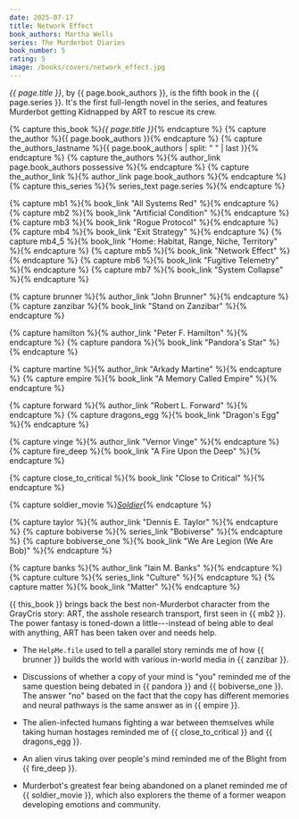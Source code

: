 ```yaml
---
date: 2025-07-17
title: Network Effect
book_authors: Martha Wells
series: The Murderbot Diaries
book_number: 5
rating: 5
image: /books/covers/network_effect.jpg
---
```


<cite class="book-title">{{ page.title }}</cite>, by <span
class="author-name">{{ page.book_authors }}</span>, is the fifth book in the
<span class="book-series">{{ page.series }}</span>. It's the first full-length
novel in the series, and features Murderbot getting Kidnapped by ART to rescue
its crew.

{% capture this_book %}<cite class="book-title">{{ page.title }}</cite>{% endcapture %}
{% capture the_author %}<span class="author-name">{{ page.book_authors }}</span>{% endcapture %}
{% capture the_authors_lastname %}<span class="author-name">{{ page.book_authors | split: " " | last }}</span>{% endcapture %}
{% capture the_authors %}{% author_link page.book_authors possessive %}{% endcapture %}
{% capture the_author_link %}{% author_link page.book_authors %}{% endcapture %}
{% capture this_series %}{% series_text page.series %}{% endcapture %}

{% capture mb1 %}{% book_link "All Systems Red" %}{% endcapture %}
{% capture mb2 %}{% book_link "Artificial Condition" %}{% endcapture %}
{% capture mb3 %}{% book_link "Rogue Protocol" %}{% endcapture %}
{% capture mb4 %}{% book_link "Exit Strategy" %}{% endcapture %}
{% capture mb4_5 %}{% book_link "Home: Habitat, Range, Niche, Territory" %}{% endcapture %}
{% capture mb5 %}{% book_link "Network Effect" %}{% endcapture %}
{% capture mb6 %}{% book_link "Fugitive Telemetry" %}{% endcapture %}
{% capture mb7 %}{% book_link "System Collapse" %}{% endcapture %}

{% capture brunner %}{% author_link "John Brunner" %}{% endcapture %}
{% capture zanzibar %}{% book_link "Stand on Zanzibar" %}{% endcapture %}

{% capture hamilton %}{% author_link "Peter F. Hamilton" %}{% endcapture %}
{% capture pandora %}{% book_link "Pandora's Star" %}{% endcapture %}

{% capture martine %}{% author_link "Arkady Martine" %}{% endcapture %}
{% capture empire %}{% book_link "A Memory Called Empire" %}{% endcapture %}

{% capture forward %}{% author_link "Robert L. Forward" %}{% endcapture %}
{% capture dragons_egg %}{% book_link "Dragon's Egg" %}{% endcapture %}

{% capture vinge %}{% author_link "Vernor Vinge" %}{% endcapture %}
{% capture fire_deep %}{% book_link "A Fire Upon the Deep" %}{% endcapture %}

{% capture close_to_critical %}{% book_link "Close to Critical" %}{% endcapture %}

{% capture soldier_movie %}[<cite class="movie-title">Soldier</cite>][soldier]{% endcapture %}

[soldier]: https://en.wikipedia.org/wiki/Soldier_(1998_American_film)

{% capture taylor %}{% author_link "Dennis E. Taylor" %}{% endcapture %}
{% capture bobiverse %}{% series_link "Bobiverse" %}{% endcapture %}
{% capture bobiverse_one %}{% book_link "We Are Legion (We Are Bob)" %}{% endcapture %}

{% capture banks %}{% author_link "Iain M. Banks" %}{% endcapture %}
{% capture culture %}{% series_link "Culture" %}{% endcapture %}
{% capture matter %}{% book_link "Matter" %}{% endcapture %}

{{ this_book }} brings back the best non-Murderbot character from the GrayCris
story: ART, the asshole research transport, first seen in {{ mb2 }}. The power
fantasy is toned-down a little---instead of being able to deal with anything,
ART has been taken over and needs help.

- The `HelpMe.file` used to tell a parallel story reminds me of how {{
  brunner }} builds the world with various in-world media in {{ zanzibar }}.

- Discussions of whether a copy of your mind is "you" reminded me of the same
  question being debated in {{ pandora }} and {{ bobiverse_one }}. The answer
  "no" based on the fact that the copy has different memories and neural
  pathways is the same answer as in {{ empire }}.

- The alien-infected humans fighting a war between themselves while taking
  human hostages reminded me of {{ close_to_critical }} and {{
  dragons_egg }}.

- An alien virus taking over people's mind reminded me of the Blight from {{
  fire_deep }}.

- Murderbot's greatest fear being abandoned on a planet reminded me of {{
  soldier_movie }}, which also explorers the theme of a former weapon
  developing emotions and community.
